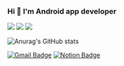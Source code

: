 ### Hi 👋 I'm Android app developer
<img src="https://img.shields.io/badge/Android-3DDC84?style=flat-square&logo=Android&logoColor=white"/> <img src="https://img.shields.io/badge/Kotlin-7F52FF?style=flat-square&logo=Kotlin&logoColor=white"/> <img src="https://img.shields.io/badge/Java-007396?style=flat-square&logo=Java&logoColor=white"/> 

![Anurag's GitHub stats](https://github-readme-stats.vercel.app/api?username=simuelunbo&show_icons=true&theme=radical)

  [![Gmail Badge](https://img.shields.io/badge/Gmail-d14836?style=flat-square&logo=Gmail&logoColor=white&link=mailto:simuelunbo@gmail.com)](mailto:simuelunbo@gmail.com)
  [![Notion Badge](https://img.shields.io/badge/Notion-000000?style=flat-square&logo=notion&logoColor=white&link=https://destiny-rice-786.notion.site/Android-f59f4bbbaa9e4bfea02656972c7287e1)](https://destiny-rice-786.notion.site/Android-f59f4bbbaa9e4bfea02656972c7287e1)


<!--
**simuelunbo/simuelunbo** is a ✨ _special_ ✨ repository because its `README.md` (this file) appears on your GitHub profile.

Here are some ideas to get you started:

- 🔭 I’m currently working on ...
- 🌱 I’m currently learning ...
- 👯 I’m looking to collaborate on ...
- 🤔 I’m looking for help with ...
- 💬 Ask me about ...
- 📫 How to reach me: ...
- 😄 Pronouns: ...
- ⚡ Fun fact: ...
-->
